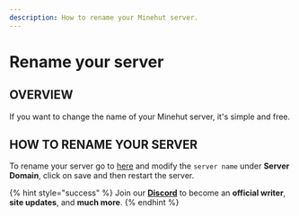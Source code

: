 ```yaml
---
description: How to rename your Minehut server.
---
```


# Rename your server

## OVERVIEW

If you want to change the name of your Minehut server, it's simple and free.

## HOW TO RENAME YOUR SERVER

To rename your server go to [here](https://minehut.com/app/panel/minecraft/appearance) and modify the `server name` under **Server Domain**, click on save and then restart the server.

{% hint style="success" %}
Join our **[Discord](https://invite.gg/minehutxyz)** to become an **official writer**, **site updates**, and **much more**.
{% endhint %}
